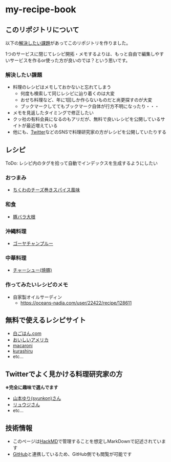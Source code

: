 # my-recipe-book

## このリポジトリについて

以下の[解決したい課題](#解決したい課題)があってこのリポジトリを作りました。

1つのサービスに閉じてレシピ開拓・メモするよりは、もっと自由で編集しやすいサービスを作るor使った方が良いのでは？という思いです。

### 解決したい課題

* 料理のレシピはメモしておかないと忘れてしまう
    * 何度も検索して同じレシピに辿り着くのは大変
    * おせち料理など、年に1回しか作らないものだと尚更探すのが大変
    * ブックマークしててもブックマーク自体が行方不明になったり・・・
* メモを見返したタイミングで修正したい
* クッ社の有料会員になるのもアリだが、無料で良いレシピを公開しているサイトが最近増えている
* 他にも、[Twitter](https://twitter.com/)などのSNSで料理研究家の方がレシピを公開していたりする

## レシピ

ToDo: レシピ内のタグを拾って自動でインデックスを生成するようにしたい

### おつまみ

* [ちくわのチーズ巻きスパイス風味](https://hackmd.io/@GyTP6pUqQkKQUZiFBNIT2Q/B1R4fDCSI)

### 和食

* [豚バラ大根](https://hackmd.io/@GyTP6pUqQkKQUZiFBNIT2Q/B1sbOw0HU)

### 沖縄料理

* [ゴーヤチャンプルー](https://hackmd.io/@GyTP6pUqQkKQUZiFBNIT2Q/SypgotzNU)

### 中華料理

* [チャーシュー(焼豚)](https://hackmd.io/@GyTP6pUqQkKQUZiFBNIT2Q/Hk4beRnEU)

### 作ってみたいレシピのメモ

* 自家製オイルサーディン
    * https://oceans-nadia.com/user/22422/recipe/128611

## 無料で使えるレシピサイト

* [白ごはん.com](https://www.sirogohan.com/)
* [おいしいアメリカ](https://www.oishiiamerica.com/)
* [macaroni](https://macaro-ni.jp/)
* [kurashiru](https://www.kurashiru.com/)
* etc...

## Twitterでよく見かける料理研究家の方

**※完全に趣味で選んでます**

* [山本ゆり(syunkon)さん](https://twitter.com/syunkon0507)
* [リュウジさん](https://twitter.com/ore825?s=20)
* etc...

## 技術情報

* このページは[HackMD](https://hackmd.io/)で管理することを想定しMarkDownで記述されています
* [GitHub](https://github.com/)と連携しているため、GitHub側でも閲覧が可能です
